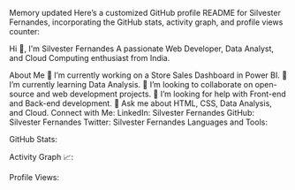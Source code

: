 
Memory updated
Here’s a customized GitHub profile README for Silvester Fernandes, incorporating the GitHub stats, activity graph, and profile views counter:

Hi 👋, I'm Silvester Fernandes
A passionate Web Developer, Data Analyst, and Cloud Computing enthusiast from India.

About Me
🔭 I’m currently working on a Store Sales Dashboard in Power BI.
🌱 I’m currently learning Data Analysis.
👯 I’m looking to collaborate on open-source and web development projects.
🤝 I’m looking for help with Front-end and Back-end development.
💬 Ask me about HTML, CSS, Data Analysis, and Cloud.
Connect with Me:
LinkedIn: Silvester Fernandes
GitHub: Silvester Fernandes
Twitter: Silvester Fernandes
Languages and Tools:

GitHub Stats:

Activity Graph 📈:

Profile Views:

